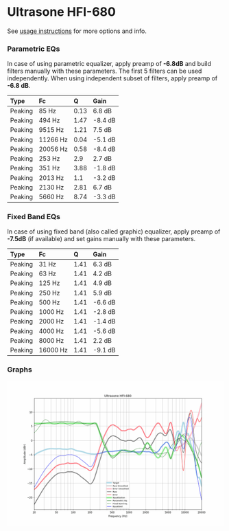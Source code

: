 # Ultrasone HFI-680
See [usage instructions](https://github.com/jaakkopasanen/AutoEq#usage) for more options and info.

### Parametric EQs
In case of using parametric equalizer, apply preamp of **-6.8dB** and build filters manually
with these parameters. The first 5 filters can be used independently.
When using independent subset of filters, apply preamp of **-6.8 dB**.

| Type    | Fc       |    Q | Gain    |
|:--------|:---------|:-----|:--------|
| Peaking | 85 Hz    | 0.13 | 6.8 dB  |
| Peaking | 494 Hz   | 1.47 | -8.4 dB |
| Peaking | 9515 Hz  | 1.21 | 7.5 dB  |
| Peaking | 11266 Hz | 0.04 | -5.1 dB |
| Peaking | 20056 Hz | 0.58 | -8.4 dB |
| Peaking | 253 Hz   | 2.9  | 2.7 dB  |
| Peaking | 351 Hz   | 3.88 | -1.8 dB |
| Peaking | 2013 Hz  | 1.1  | -3.2 dB |
| Peaking | 2130 Hz  | 2.81 | 6.7 dB  |
| Peaking | 5660 Hz  | 8.74 | -3.3 dB |

### Fixed Band EQs
In case of using fixed band (also called graphic) equalizer, apply preamp of **-7.5dB**
(if available) and set gains manually with these parameters.

| Type    | Fc       |    Q | Gain    |
|:--------|:---------|:-----|:--------|
| Peaking | 31 Hz    | 1.41 | 6.3 dB  |
| Peaking | 63 Hz    | 1.41 | 4.2 dB  |
| Peaking | 125 Hz   | 1.41 | 4.9 dB  |
| Peaking | 250 Hz   | 1.41 | 5.9 dB  |
| Peaking | 500 Hz   | 1.41 | -6.6 dB |
| Peaking | 1000 Hz  | 1.41 | -2.8 dB |
| Peaking | 2000 Hz  | 1.41 | -1.4 dB |
| Peaking | 4000 Hz  | 1.41 | -5.6 dB |
| Peaking | 8000 Hz  | 1.41 | 2.2 dB  |
| Peaking | 16000 Hz | 1.41 | -9.1 dB |

### Graphs
![](./Ultrasone%20HFI-680.png)